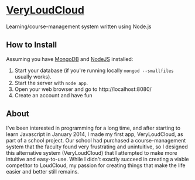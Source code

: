 # [VeryLoudCloud](https://veryloudcloud.herokuapp.com/)
Learning/course-management system written using Node.js

## How to Install
Assuming you have [MongoDB](https://www.mongodb.org/) and [NodeJS](https://nodejs.org/) installed:

1. Start your database (if you're running locally `mongod --smallfiles` usually works).
2. Start the server with `node app`.
3. Open your web browser and go to http://localhost:8080/
4. Create an account and have fun

## About
I've been interested in programming for a long time, and after starting to learn Javascript in January 2014, I made my first app, VeryLoudCloud, as part of a school project.  Our school had purchased a course-management system that the faculty found very frustrating and unintuitive, so I designed this alternative system (VeryLoudCloud) that I attempted to make more intuitive and easy-to-use.  While I didn't exactly succeed in creating a viable competitor to LoudCloud, my passion for creating things that make the life easier and better still remains.

